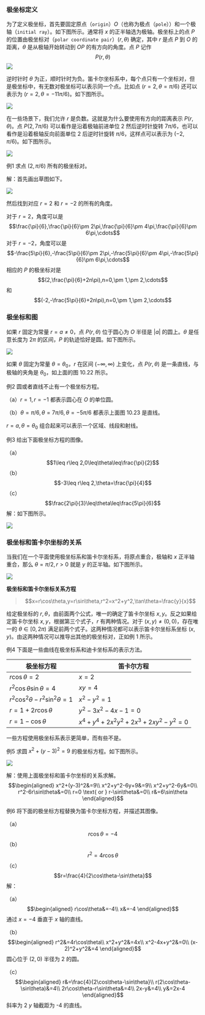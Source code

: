 ### 极坐标定义
为了定义极坐标，首先要固定原点（`origin`）$O$（也称为极点（`pole`））和一个极轴（`initial ray`）。如下图所示。通常将 $x$ 的正半轴选为极轴。极坐标上的点 $P$ 的位置由极坐标对（`polar coordinate pair`）$(r,\theta)$ 确定，其中 $r$ 是点 $P$ 到 $O$ 的距离，$\theta$ 是从极轴开始转动到 $OP$ 的有方向的角度。点 $P$ 记作
$$P(r,\theta)$$
![](030.010.png)

逆时针时 $\theta$ 为正，顺时针时为负。笛卡尔坐标系中，每个点只有一个坐标对，但是极坐标中，有无数对极坐标可以表示同一个点。比如点 $(r=2,\theta=\pi/6)$ 还可以表示为 $(r=2,\theta=-11\pi/6)$。如下图所示。

![](030.020.png)

在一些场景下，我们允许 $r$ 是负数。这就是为什么要使用有方向的距离表示 $P(r,\theta)$。点 $P(2,7\pi/6)$ 可以看作是沿着极轴前进单位 2 然后逆时针旋转 $7\pi/6$，也可以看作是沿着极轴反向前面单位 2 后逆时针旋转 $\pi/6$，这样点可以表示为 $(-2,\pi/6)$。如下图所示。

![](030.030.png)

例1 求点 $(2,\pi/6)$ 所有的极坐标对。

解：首先画出草图如下。

![](030.040.png)

然后找到对应 $r=2$ 和 $r=-2$ 的所有的角度。

对于 $r=2$，角度可以是
$$\frac{\pi}{6},\frac{\pi}{6}\pm 2\pi,\frac{\pi}{6}\pm 4\pi,\frac{\pi}{6}\pm 6\pi,\cdots$$
对于 $r=-2$，角度可以是
$$-\frac{5\pi}{6},-\frac{5\pi}{6}\pm 2\pi,-\frac{5\pi}{6}\pm 4\pi,-\frac{5\pi}{6}\pm 6\pi,\cdots$$
相应的 $P$ 的极坐标对是
$$(2,\frac{\pi}{6}+2n\pi),n=0,\pm 1,\pm 2,\cdots$$
和
$$(-2,-\frac{5\pi}{6}+2n\pi),n=0,\pm 1,\pm 2,\cdots$$

### 极坐标和图
如果 $r$ 固定为常量 $r=a\neq 0$，点 $P(r,\theta)$ 位于圆心为 $O$ 半径是 $|a|$ 的圆上。$\theta$ 是任意长度为 $2\pi$ 的区间，$P$ 的轨迹恰好是圆。如下图所示。

![](030.050.png)

如果 $\theta$ 固定为常量 $\theta=\theta_0$，$r$ 在区间 $(-\infty,\infty)$ 上变化，点 $P(r,\theta)$ 是一条直线，与极轴的夹角是 $\theta_0$，如上面的图 10.22 所示。

例2 圆或者直线不止有一个极坐标方程。

（a）$r=1,r=-1$ 都表示圆心在 $O$ 的单位圆。

（b）$\theta=\pi/6,\theta=7\pi/6,\theta=-5\pi/6$ 都表示上面图 10.23 是直线。

$r=a,\theta=\theta_0$ 组合起来可以表示一个区域、线段和射线。

例3 给出下面极坐标方程的图像。

（a）
$$1\leq r\leq 2,0\leq\theta\leq\frac{\pi}{2}$$
（b）
$$-3\leq r\leq 2,\theta=\frac{\pi}{4}$$
（c）
$$\frac{2\pi}{3}\leq\theta\leq\frac{5\pi}{6}$$
解：如下图所示。

![](030.060.png)

### 极坐标和笛卡尔坐标的关系
当我们在一个平面使用极坐标系和笛卡尔坐标系，将原点重合，极轴和 $x$ 正半轴重合，那么 $\theta=\pi/2,r>0$ 就是 $y$ 的正半轴。如下图所示。

![](030.070.png)

**极坐标和笛卡尔坐标关系方程**
> $$x=r\cos\theta,y=r\sin\theta,r^2=x^2+y^2,\tan\theta=\frac{y}{x}$$

给定极坐标的 $r,\theta$，由前面两个公式，唯一的确定了笛卡尔坐标 $x,y$。反之如果给定笛卡尔坐标 $x,y$，根据第三个式子，$r$ 有两种情况。对于 $(x,y)\neq (0,0)$，存在唯一的 $\theta\in[0,2\pi)$ 满足前两个式子。这两种情况都可以表示笛卡尔坐标系坐标 $(x,y)$。由这两种情况可以推导出其他的极坐标对，正如例 1 所示。

例4 下面是一些曲线在极坐标系和迪卡坐标系的表示方法。

| 极坐标方程 | 笛卡尔方程 |
|--|--|
| $r\cos\theta=2$ | $x=2$ |
| $r^2\cos\theta\sin\theta=4$ | $xy=4$ |
| $r^2\cos^2\theta-r^2\sin^2\theta=1$ | $x^2-y^2=1$ |
| $r=1+2r\cos\theta$ | $y^2-3x^2-4x-1=0$ |
| $r=1-\cos\theta$ | $x^4+y^4+2x^2y^2+2x^3+2xy^2-y^2=0$ |

一些方程使用极坐标系表示更简单，而有些不是。

例5 求圆 $x^2+(y-3)^2=9$ 的极坐标方程。如下图所示。

![](030.080.png)

解：使用上面极坐标和笛卡尔坐标的关系求解。
$$\begin{aligned}
x^2+(y-3)^2&=9\\
x^2+y^2-6y+9&=9\\
x^2+y^2-6y&=0\\
r^2-6r\sin\theta&=0\\
r=0 \text{ or } r-\sin\theta&=0\\
r&=6\sin\theta
\end{aligned}$$

例6 将下面的极坐标方程替换为笛卡尔坐标方程，并描述其图像。

（a）
$$r\cos\theta=-4$$
（b）
$$r^2=4r\cos\theta$$
（c）
$$r=\frac{4}{2\cos\theta-\sin\theta}$$
解：

（a）
$$\begin{aligned}
r\cos\theta&=-4\\
x&=-4
\end{aligned}$$
通过 $x=-4$ 垂直于 $x$ 轴的直线。

（b）
$$\begin{aligned}
r^2&=4r\cos\theta\\
x^2+y^2&=4x\\
x^2-4x+y^2&=0\\
(x-2)^2+y^2&=4
\end{aligned}$$
圆心位于 $(2,0)$ 半径为 2 的圆。

（c）
$$\begin{aligned}
r&=\frac{4}{2\cos\theta-\sin\theta}\\
r(2\cos\theta-\sin\theta)&=4\\
2r\cos\theta-r\sin\theta&=4\\
2x-y&=4\\
y&=2x-4
\end{aligned}$$
斜率为 2 $y$ 轴截距为 -4 的直线。
